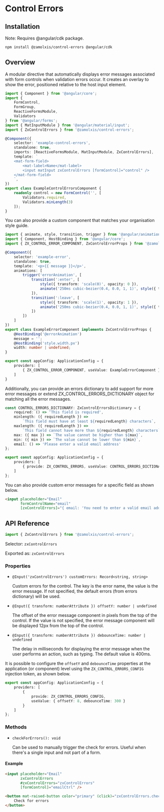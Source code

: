 # Control Errors

## Installation

Note: Requires @angular/cdk package.

```bash
npm install @zamolxis/control-errors @angular/cdk
```

## Overview

A modular directive that automatically displays error messages associated with form controls when validation errors occur. It creates an overlay to show the error, positioned relative to the host input element.

```typescript
import { Component } from '@angular/core';
import {
    FormControl,
    FormGroup,
    ReactiveFormsModule,
    Validators
} from '@angular/forms';
import { MatInputModule } from '@angular/material/input';
import { ZxControlErrors } from '@zamolxis/control-errors';

@Component({
    selector: 'example-control-errors',
    standalone: true,
    imports: [ReactiveFormsModule, MatInputModule, ZxControlErrors],
    template: `
    <mat-form-field>
        <mat-label>Name</mat-label>
        <input matInput zxControlErrors [formControl]="control" />
    </mat-form-field>
    `,
})
export class ExampleControlErrorsComponent {
    readonly control = new FormControl('', [
        Validators.required,
        Validators.minLength(3)
    ]);
}
```

You can also provide a custom component that matches your organisation style guide.

```typescript
import { animate, style, transition, trigger } from '@angular/animations';
import { Component, HostBinding } from '@angular/core';
import { ZX_CONTROL_ERROR_COMPONENT, ZxControlErrorProps } from '@zamolxis/control-errors';

@Component({
    selector: 'example-error',
    standalone: true,
    template: '<p>{{ message }}</p>',
    animations: [
        trigger('errorAnimation', [
            transition(':enter', [
                style({ transform: 'scale(0)', opacity: 0 }),
                animate('250ms cubic-bezier(0.4, 0.0, 1, 1)', style({ transform: 'scale(1)', opacity: 1 }))
            ]),
            transition(':leave', [
                style({ transform: 'scale(1)', opacity: 1 }),
                animate('250ms cubic-bezier(0.4, 0.0, 1, 1)', style({ transform: 'scale(0)', opacity: 0 }))
            ])
        ])
    ]
})
export class ExampleErrorComponent implements ZxControlErrorProps {
    @HostBinding('@errorAnimation')
    message = '';
    @HostBinding('style.width.px')
    width: number | undefined;
}

export const appConfig: ApplicationConfig = {
    providers: [
        { ZX_CONTROL_ERROR_COMPONENT, useValue: ExampleErrorComponent }
    ]
}
```

Additionally, you can provide an errors dictionary to add support for more error messages or extend ZX_CONTROL_ERRORS_DICTIONARY object for matching all the error messages.

```typescript
const CONTROL_ERRORS_DICTIONARY: ZxControlErrorsDictionary = {
    required: () => 'This field is required',
    minlength: ({ requiredLength }) =>
        `This field must have at least ${requiredLength} characters`,
    maxlength: ({ requiredLength }) =>
        `This field cannot have more than ${requiredLength} characters`,
    max: ({ max }) => `The value cannot be higher than ${max}`,
    min: ({ min }) => `The value cannot be lower than ${min}`,
    email: () => 'Please enter a valid email address'
};

export const appConfig: ApplicationConfig = {
    providers: [
        { provide: ZX_CONTROL_ERRORS, useValue: CONTROL_ERRORS_DICTIONARY }
    ]
};
```

You can also provide custom error messages for a specific field as shown below.

```html
<input placeholder="Email"
       formControlName="email"
       [zxControlErrors]="{ email: 'You need to enter a valid email address'}" />
```

## API Reference

```typescript
import { ZxControlErrors } from '@zamolxis/control-errors';
```

Selector: `zxControlErrors`

Exported as: `zxControlErrors`

### Properties

- `@Input('zxControlErrors') customErrors: Record<string, string>`

  Custom errors for the control. The key is the error name, the value is the error message. If not specified, the default errors (from errors dictionary) will be used.

- `@Input({ transform: numberAttribute }) offsetY: number | undefined`

  The offset of the error message component in pixels from the top of the control. If the value is not specified, the error message component will be displayed 12px from the top of the control.

- `@Input({ transform: numberAttribute }) debounceTime: number | undefined`

  The delay in milliseconds for displaying the error message when the user performs an action, such as typing. The default value is 400ms.

It is possible to configure the `offsetY` and `debounceTime` properties at the application (or
component) level using the `ZX_CONTROL_ERRORS_CONFIG` injection token, as shown below.

```typescript
export const appConfig: ApplicationConfig = {
    providers: [
        {
            provide: ZX_CONTROL_ERRORS_CONFIG,
            useValue: { offsetY: 8, debounceTime: 300 }
        }
    ]
};
````

### Methods

- `checkForErrors(): void`

  Can be used to manually trigger the check for errors. Useful when there's a single input and not part of a form.

#### Example

```html
<input placeholder="Email"
       zxControlErrors
       #zxControlErrors="zxControlErrors"
       [formControl]="emailCtrl" />

<button mat-raised-button color="primary" (click)="zxControlErrors.checkForErrors()">
    Check for errors
</button>
```
